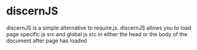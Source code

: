 # discernJS
discernJS is a simple alternative to require.js. discernJS allows you to load page specific js src and global js src in either the head or the body of the document after page has loaded
